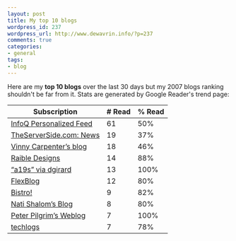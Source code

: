 ```yaml
--- 
layout: post
title: My top 10 blogs
wordpress_id: 237
wordpress_url: http://www.dewavrin.info/?p=237
comments: true
categories: 
- general
tags: 
- blog
---
```

Here are my **top 10 blogs** over the last 30 days but my 2007 blogs ranking shouldn't be far from it. Stats are generated by Google Reader's trend page:<table class="sorting"><thead><tr><th>Subscription</th><th class="primary"># Read</th><th class="secondary">% Read</th></tr></thead><tbody><tr class="alt first-row top10 top20 top40" id="trends-feed/http://www.infoq.com/rss/rss.action?token=l9utqd88BFNuLlBdfBmtajxe20w0sKHc"><td class="sorting-sub-name">[InfoQ Personalized Fe<wbr>ed</wbr>](http://www.infoq.com/rss/rss.action?token=uPoslcXaSms1c5I0jNHlWCmeW3LPUfzN)<br /></td><td class="sorting-sub-primary">61</td><td class="sorting-sub-secondary">50%</td></tr><tr class="top10 top20 top40" id="trends-feed/http://www.theserverside.com/rss/theserverside-rss2.xml"><td class="sorting-sub-name">[TheServerSide.com: Ne<wbr>ws</wbr>](http://www.theserverside.com/rss/theserverside-rss2.xml)<br /></td><td class="sorting-sub-primary">19</td><td class="sorting-sub-secondary">37%</td></tr><tr class="alt top10 top20 top40" id="trends-feed/http://www.j2eegeek.com/blog/feed/"><td class="sorting-sub-name">[Vinny Carpenter’s blo<wbr>g</wbr>](http://www.j2eegeek.com/blog/feed/)</td><td class="sorting-sub-primary">18</td><td class="sorting-sub-secondary">46%</td></tr><tr class="top10 top20 top40" id="trends-feed/http://raibledesigns.com/rss/rd"><td class="sorting-sub-name">[Raible Designs](http://raibledesigns.com/rss/rd)</td><td class="sorting-sub-primary">14</td><td class="sorting-sub-secondary">88%</td></tr><tr class="alt top10 top20 top40" id="trends-user/15190414723669509436/label/a19s"><td class="sorting-sub-name">[“a19s” via dgirard](http://www.google.com/reader/public/atom/user/15190414723669509436/label/a19s)</td><td class="sorting-sub-primary">13</td><td class="sorting-sub-secondary">100%</td></tr><tr class="top10 top20 top40" id="trends-feed/http://flexblog.faratasystems.com/?feed=atom"><td class="sorting-sub-name">[FlexBlog](http://flexblog.faratasystems.com/?feed=atom)</td><td class="sorting-sub-primary">12</td><td class="sorting-sub-secondary">80%</td></tr><tr class="alt top10 top20 top40" id="trends-feed/http://blogs.sun.com/alexismp/feed/entries/rss"><td class="sorting-sub-name">[Bistro!](http://blogs.sun.com/alexismp/feed/entries/rss)</td><td class="sorting-sub-primary">9</td><td class="sorting-sub-secondary">82%</td></tr><tr class="top10 top20 top40" id="trends-feed/http://natishalom.typepad.com/nati_shaloms_blog/atom.xml"><td class="sorting-sub-name">[Nati Shalom’s Blog](http://natishalom.typepad.com/nati_shaloms_blog/atom.xml)</td><td class="sorting-sub-primary">8</td><td class="sorting-sub-secondary">80%</td></tr><tr class="alt top10 top20 top40" id="trends-feed/http://jroller.com/rss/peter_pilgrim"><td class="sorting-sub-name">[Peter Pilgrim’s Weblo<wbr>g</wbr>](http://jroller.com/rss/peter_pilgrim)</td><td class="sorting-sub-primary">7</td><td class="sorting-sub-secondary">100%</td></tr><tr class="top10 top20 top40" id="trends-feed/http://ssklogs.blogspot.com/atom.xml"><td class="sorting-sub-name">[techlogs](http://ssklogs.blogspot.com/atom.xml)</td><td class="sorting-sub-primary">7</td><td class="sorting-sub-secondary">78%</td></tr></tbody></table>

